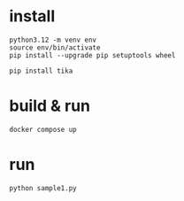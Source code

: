 # install
```
python3.12 -m venv env
source env/bin/activate
pip install --upgrade pip setuptools wheel

pip install tika
```

# build & run
```
docker compose up
```

# run
```
python sample1.py
```